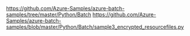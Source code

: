 https://github.com/Azure-Samples/azure-batch-samples/tree/master/Python/Batch
https://github.com/Azure-Samples/azure-batch-samples/blob/master/Python/Batch/sample3_encrypted_resourcefiles.py
